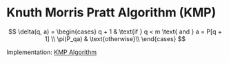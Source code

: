 # Knuth Morris Pratt Algorithm (KMP)




$$
\delta(q, a) = \begin{cases}
q + 1 & \text{if } q < m \text{ and } a = P[q + 1] \\
\pi(P_qa) & \text{otherwise}\\
\end{cases}
$$

Implementation: [KMP Algorithm](https://github.com/pl3onasm/AADS/blob/main/algorithms/string-matching/knuth-morris-pratt/kmp.c)
